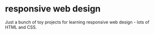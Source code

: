 # responsive web design

Just a bunch of toy projects for learning responsive web design - lots of HTML and CSS.